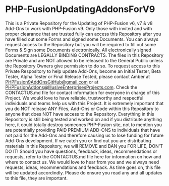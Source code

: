 # PHP-FusionUpdatingAddonsForV9
This is a Private Repository for the Updating of PHP-Fusion v6, v7 &amp; v8 Add-Ons to work with PHP-Fusion v9. Only those with invited and with proper clearance that are trusted fully can access this Repository after you have filled out some Forms and signed some Documents. You can always request access to the Repository but you will be required to fill out some Forms & Sign some Documents electronically. All electronically signed Documents are LEGALLY BINDING CONTRACTS. The files in this Repository are Private and are NOT allowed to be released to the General Public unless the Repository Owners give permission to do so.
To request access to this Private Respository to help update Add-Ons, become an Initial Tester, Beta Tester, Alpha Tester or Final Release Tested, please contact Amber at PHPFusion9AddOnsGitHub@gmail.com or at PHPFusionAddons@IllusiveEnterprisesProjects.com. Check the CONTACTUS.md file for contact information for everyone in charge of this Project. We would love to have reliable, trustworthy and respectful individuals and teams help us with this Project. 
It is extremely important that you do NOT release ANY Files, Add-Ons or Code within this Repository to anyone that does NOT have access to the Repository. Everything in this Repository is still being tested and worked on and if you distribute anything here, it could totally destroy someones PHP-Fusion site, not to mention you are potentially providing PAID PREMIUM ADD-ONS to individuals that have not paid for the Add-Ons and therefore causing us to lose funding for future Add-Ons development. If we catch you or find out you are distributing materials in this Repository, we will REMOVE and BAN you FOR LIFE, DON'T DO IT!
Should you have questions, feedback, ideas, recommendations or requests, refer to the CONTACTUS.md file here for information on how and where to contact us. We would love to hear from you and we always need requests, ideas, recommendations and feedback.
As time goes on, this file will be updated accordindly. Please do ensure you read any and all updates to this file, they are important.
